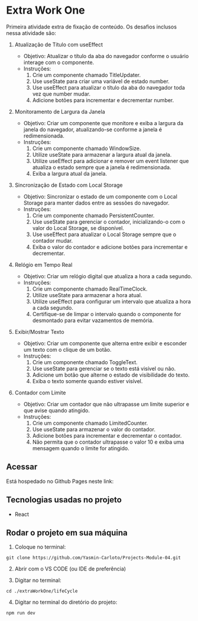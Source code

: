 # Extra Work One
Primeira atividade extra de fixação de conteúdo.
Os desafios inclusos nessa atividade são: 
1. Atualização de Título com useEffect
    - Objetivo: Atualizar o título da aba do navegador conforme o usuário interage com o componente.
    - Instruções:
        1. Crie um componente chamado TitleUpdater.
        2. Use useState para criar uma variável de estado number.
        3. Use useEffect para atualizar o título da aba do navegador toda vez que number mudar.
        4. Adicione botões para incrementar e decrementar number.

2. Monitoramento de Largura da Janela
    - Objetivo: Criar um componente que monitore e exiba a largura da janela do navegador, atualizando-se conforme a janela é redimensionada.
    - Instruções:
        1. Crie um componente chamado WindowSize.
        2. Utilize useState para armazenar a largura atual da janela.
        3. Utilize useEffect para adicionar e remover um event listener que atualiza o estado sempre que a janela é redimensionada.
        4. Exiba a largura atual da janela.

3. Sincronização de Estado com Local Storage
    - Objetivo: Sincronizar o estado de um componente com o Local Storage para manter dados entre as sessões do navegador.
    - Instruções:
        1. Crie um componente chamado PersistentCounter.
        2. Use useState para gerenciar o contador, inicializando-o com o valor do Local Storage, se disponível.
        3. Use useEffect para atualizar o Local Storage sempre que o contador mudar.
        4. Exiba o valor do contador e adicione botões para incrementar e decrementar.

4. Relógio em Tempo Real
    - Objetivo: Criar um relógio digital que atualiza a hora a cada segundo.
    - Instruções:
        1. Crie um componente chamado RealTimeClock.
        2. Utilize useState para armazenar a hora atual.
        3. Utilize useEffect para configurar um intervalo que atualiza a hora a cada segundo.
        4. Certifique-se de limpar o intervalo quando o componente for desmontado para evitar vazamentos de memória.

5. Exibir/Mostrar Texto
    - Objetivo: Criar um componente que alterna entre exibir e esconder um texto com o clique de um botão.
    - Instruções:
        1. Crie um componente chamado ToggleText.
        2. Use useState para gerenciar se o texto está visível ou não.
        3. Adicione um botão que alterne o estado de visibilidade do texto.
        4. Exiba o texto somente quando estiver visível.

6. Contador com Limite
    - Objetivo: Criar um contador que não ultrapasse um limite superior e que avise quando atingido.
    - Instruções:
        1. Crie um componente chamado LimitedCounter.
        2. Use useState para armazenar o valor do contador.
        3. Adicione botões para incrementar e decrementar o contador.
        4. Não permita que o contador ultrapasse o valor 10 e exiba uma mensagem quando o limite for atingido.

## Acessar
Está hospedado no Github Pages neste link: []()

## Tecnologias usadas no projeto
* React

## Rodar o projeto em sua máquina

1. Coloque no terminal:
```
git clone https://github.com/Yasmin-Carloto/Projects-Module-04.git
```

2. Abrir com o VS CODE (ou IDE de preferência)

3. Digitar no terminal: 
```
cd ./extraWorkOne/lifeCycle
```

4. Digitar no terminal do diretório do projeto: 
```
npm run dev
```